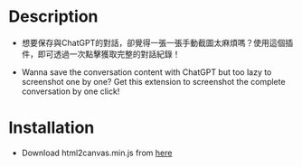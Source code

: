 # Description

- 想要保存與ChatGPT的對話，卻覺得一張一張手動截圖太麻煩嗎？使用這個插件，即可透過一次點擊獲取完整的對話紀錄！

- Wanna save the conversation content with ChatGPT but too lazy to screenshot one by one? Get this extension to screenshot the complete conversation by one click!
# Installation

- Download html2canvas.min.js from [here](https://cdnjs.cloudflare.com/ajax/libs/html2canvas/1.4.1/html2canvas.min.js)
